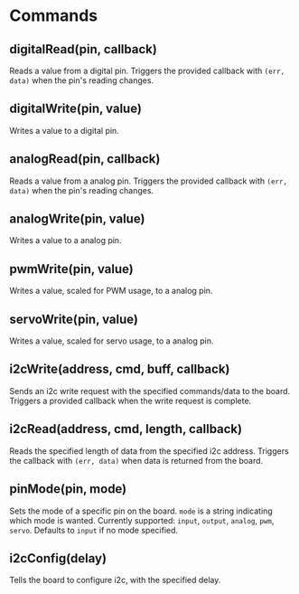 # Commands

## digitalRead(pin, callback)

Reads a value from a digital pin.
Triggers the provided callback with `(err, data)` when the pin's reading changes.

## digitalWrite(pin, value)

Writes a value to a digital pin.

## analogRead(pin, callback)

Reads a value from a analog pin.
Triggers the provided callback with `(err, data)` when the pin's reading changes.

## analogWrite(pin, value)

Writes a value to a analog pin.

## pwmWrite(pin, value)

Writes a value, scaled for PWM usage, to a analog pin.

## servoWrite(pin, value)

Writes a value, scaled for servo usage, to a analog pin.

## i2cWrite(address, cmd, buff, callback)

Sends an i2c write request with the specified commands/data to the board.
Triggers a provided callback when the write request is complete.

## i2cRead(address, cmd, length, callback)

Reads the specified length of data from the specified i2c address.
Triggers the callback with `(err, data)` when data is returned from the board.

## pinMode(pin, mode)

Sets the mode of a specific pin on the board.
`mode` is a string indicating which mode is wanted.
Currently supported: `input`, `output`, `analog`, `pwm`, `servo`.
Defaults to `input` if no mode specified.

## i2cConfig(delay)

Tells the board to configure i2c, with the specified delay.
